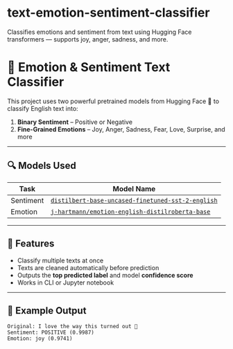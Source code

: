 # text-emotion-sentiment-classifier
Classifies emotions and sentiment from text using Hugging Face transformers — supports joy, anger, sadness, and more.

# 🧠 Emotion & Sentiment Text Classifier

This project uses two powerful pretrained models from Hugging Face 🤗 to classify English text into:

1. **Binary Sentiment** – Positive or Negative  
2. **Fine-Grained Emotions** – Joy, Anger, Sadness, Fear, Love, Surprise, and more

---

## 🔍 Models Used

| Task            | Model Name                                                                 |
|-----------------|----------------------------------------------------------------------------|
| Sentiment       | [`distilbert-base-uncased-finetuned-sst-2-english`](https://huggingface.co/distilbert-base-uncased-finetuned-sst-2-english) |
| Emotion         | [`j-hartmann/emotion-english-distilroberta-base`](https://huggingface.co/j-hartmann/emotion-english-distilroberta-base) |

---

## 🚀 Features

- Classify multiple texts at once
- Texts are cleaned automatically before prediction
- Outputs the **top predicted label** and model **confidence score**
- Works in CLI or Jupyter notebook

---

## 🧪 Example Output

```text
Original: I love the way this turned out 💖
Sentiment: POSITIVE (0.9987)
Emotion: joy (0.9741)
